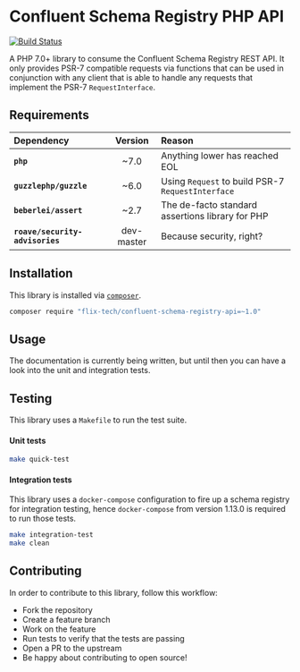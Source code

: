 # Confluent Schema Registry PHP API

[![Build Status](https://travis-ci.org/flix-tech/schema-registry-php-client.svg?branch=master)](https://travis-ci.org/flix-tech/schema-registry-php-client)

A PHP 7.0+ library to consume the Confluent Schema Registry REST API. It only provides PSR-7 compatible requests via
functions that can be used in conjunction with any client that is able to handle any requests that implement the PSR-7
`RequestInterface`.

## Requirements

| Dependency | Version | Reason |
|:--- |:---:|:--- |
| **`php`** | ~7.0 | Anything lower has reached EOL |
| **`guzzlephp/guzzle`** | ~6.0 | Using `Request` to build PSR-7 `RequestInterface` |
| **`beberlei/assert`** | ~2.7 | The de-facto standard assertions library for PHP |
| **`roave/security-advisories`** | dev-master | Because security, right? |

## Installation

This library is installed via [`composer`](http://getcomposer.org).

```bash
composer require "flix-tech/confluent-schema-registry-api=~1.0"
```

## Usage

The documentation is currently being written, but until then you can have a look into the unit and integration tests.

## Testing

This library uses a `Makefile` to run the test suite.

#### Unit tests

```bash
make quick-test
```

#### Integration tests

This library uses a `docker-compose` configuration to fire up a schema registry for integration testing, hence
`docker-compose` from version 1.13.0 is required to run those tests.

```bash
make integration-test
make clean
```

## Contributing

In order to contribute to this library, follow this workflow:

- Fork the repository
- Create a feature branch
- Work on the feature 
- Run tests to verify that the tests are passing
- Open a PR to the upstream
- Be happy about contributing to open source!
